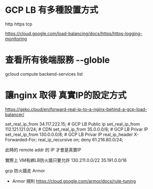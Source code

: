 # GCP LB 有多種設置方式
http https tcp 

https://cloud.google.com/load-balancing/docs/https/https-logging-monitoring

# 查看所有後端服務 --globle
gcloud compute backend-services list

# 讓nginx 取得 真實IP的設定方式
https://geko.cloud/en/forward-real-ip-to-a-nginx-behind-a-gcp-load-balancer/

set_real_ip_from 34.117.222.15;    # GCP LB Public ip
set_real_ip_from 112.121.121.0/24; # CDN
set_real_ip_from 35.0.0.0/8;       # GCP LB Privar IP
set_real_ip_from 130.0.0.0/8;      # GCP LB Privar IP
real_ip_header  X-Forwarded-For;
real_ip_recursive on;
deny 61.216.80.0/24;

此時的 remote addr 的 IP 才會是真實IP

實際上 VM有綁LB防火牆只要允許
130.211.0.0/22
35.191.0.0/16

gcp 防火牆走 Armor

* Armor 規則
https://cloud.google.com/armor/docs/rule-tuning
